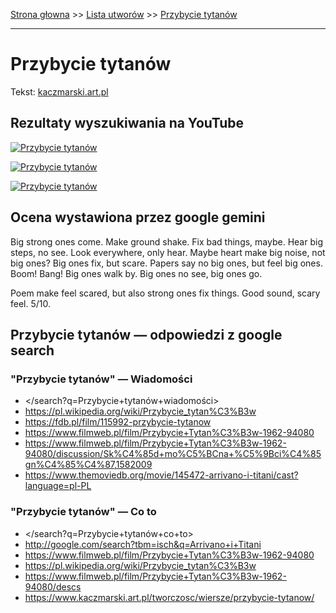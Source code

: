 [Strona głowna](../index.md) >> [Lista utworów](../list.md) >> [Przybycie tytanów](488.md)

---

# Przybycie tytanów

Tekst: [kaczmarski.art.pl](https://www.kaczmarski.art.pl/tworczosc/wiersze/przybycie-tytanow/)

## Rezultaty wyszukiwania na YouTube

[![Przybycie tytanów](http://img.youtube.com/vi/5HOlwSnQayA/0.jpg)](https://www.youtube.com/watch?v=5HOlwSnQayA "Jacek Kaczmarski - Przybycie tytanów - YouTube")

[![Przybycie tytanów](http://img.youtube.com/vi/SBi6iZg2dVA/0.jpg)](https://www.youtube.com/watch?v=SBi6iZg2dVA "Hiob Dylan - Nabita lufa - YouTube")

[![Przybycie tytanów](http://img.youtube.com/vi/yt_x2feizNY/0.jpg)](https://www.youtube.com/watch?v=yt_x2feizNY "Jacek Kaczmarski i Piotr Gierak - Przybycie tytanów XV Festiwal Piosenki Studenckiej w Krakowie - YouTube")

## Ocena wystawiona przez google gemini

Big strong ones come. Make ground shake. Fix bad things, maybe. Hear big steps, no see. Look everywhere, only hear. Maybe heart make big noise, not big ones? Big ones fix, but scare. Papers say no big ones, but feel big ones. Boom! Bang! Big ones walk by. Big ones no see, big ones go. 

Poem make feel scared, but also strong ones fix things. Good sound, scary feel. 5/10.


## Przybycie tytanów — odpowiedzi z google search

### "Przybycie tytanów" — Wiadomości

 - </search?q=Przybycie+tytanów+wiadomości>
 - <https://pl.wikipedia.org/wiki/Przybycie_tytan%C3%B3w>
 - <https://fdb.pl/film/115992-przybycie-tytanow>
 - <https://www.filmweb.pl/film/Przybycie+Tytan%C3%B3w-1962-94080>
 - <https://www.filmweb.pl/film/Przybycie+Tytan%C3%B3w-1962-94080/discussion/Sk%C4%85d+mo%C5%BCna+%C5%9Bci%C4%85gn%C4%85%C4%87,1582009>
 - <https://www.themoviedb.org/movie/145472-arrivano-i-titani/cast?language=pl-PL>

### "Przybycie tytanów" — Co to

 - </search?q=Przybycie+tytanów+co+to>
 - <http://google.com/search?tbm=isch&q=Arrivano+i+Titani>
 - <https://www.filmweb.pl/film/Przybycie+Tytan%C3%B3w-1962-94080>
 - <https://pl.wikipedia.org/wiki/Przybycie_tytan%C3%B3w>
 - <https://www.filmweb.pl/film/Przybycie+Tytan%C3%B3w-1962-94080/descs>
 - <https://www.kaczmarski.art.pl/tworczosc/wiersze/przybycie-tytanow/>

